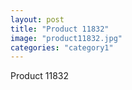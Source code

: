 ```yaml
---
layout: post
title: "Product 11832"
image: "product11832.jpg"
categories: "category1"
---
```

Product 11832
